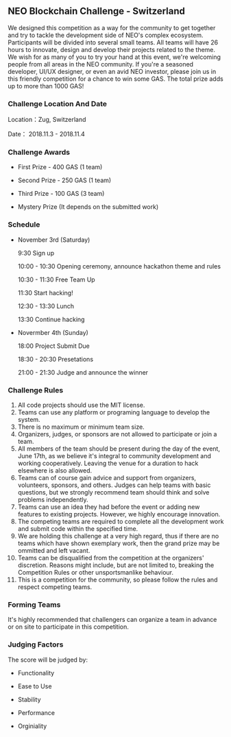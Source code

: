 
## NEO Blockchain Challenge - Switzerland

We designed this competition as a way for the community to get together and try to tackle the development side of NEO's complex ecosystem. Participants will be divided into several small teams. All teams will have 26 hours to innovate, design and develop their projects related to the theme. We wish for as many of you to try your hand at this event, we're welcoming people from all areas in the NEO community. If you're a seasoned developer, UI/UX designer, or even an avid NEO investor, please join us in this friendly competition for a chance to win some GAS. The total prize adds up to more than 1000 GAS!

### Challenge Location And Date

Location：Zug, Switzerland


Date： 2018.11.3 - 2018.11.4

### Challenge Awards

- First Prize - 400 GAS (1 team)

- Second Prize - 250 GAS (1 team)

- Third Prize - 100 GAS (3 team)

- Mystery Prize (It depends on the submitted work)

### Schedule

- November 3rd (Saturday)

  9:30    Sign up

  10:00 - 10:30    Opening ceremony, announce hackathon theme and rules

  10:30 - 11:30     Free Team Up

  11:30   Start hacking!

  12:30 - 13:30  Lunch

  13:30  Continue hacking


- Novermber 4th (Sunday)



   18:00 Project Submit Due
  
   18:30 - 20:30 Presetations

   21:00 - 21:30 Judge and announce the winner


### Challenge Rules
1.	All code projects should use the MIT license.
2.	Teams can use any platform or programing language to develop the system.
3.	There is no maximum or minimum team size.
4.	Organizers, judges, or sponsors are not allowed to participate or join a team.
5.	All members of the team should be present during the day of the event, June 17th, as we believe it's integral to community development and working cooperatively. Leaving the venue for a duration to hack elsewhere is also allowed.
6.	Teams can of course gain advice and support from organizers, volunteers, sponsors, and others. Judges can help teams with basic questions, but we strongly recommend team should think and solve problems independently.
7.	Teams can use an idea they had before the event or adding new features to existing projects. However, we highly encourage innovation.
8.	The competing teams are required to complete all the development work and submit code within the specified time.
9.	We are holding this challenge at a very high regard, thus if there are no teams which have shown exemplary work, then the grand prize may be ommitted and left vacant.
10.	Teams can be disqualified from the competition at the organizers' discretion. Reasons might include, but are not limited to, breaking the Competition Rules or other unsportsmanlike behaviour.
11.	This is a competition for the community, so please follow the rules and respect competing teams.


### Forming Teams

It's highly recommended that challengers can organize a team in advance or on site to participate in this competition. 

### Judging Factors

The score will be judged by:

- Functionality

- Ease to Use

- Stability

- Performance

- Orginiality



